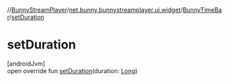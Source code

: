 //[BunnyStreamPlayer](../../../index.md)/[net.bunny.bunnystreamplayer.ui.widget](../index.md)/[BunnyTimeBar](index.md)/[setDuration](set-duration.md)

# setDuration

[androidJvm]\
open override fun [setDuration](set-duration.md)(duration: [Long](https://kotlinlang.org/api/core/kotlin-stdlib/kotlin/-long/index.html))